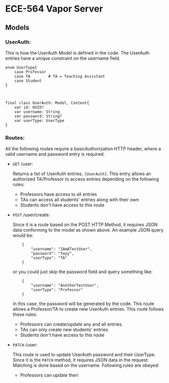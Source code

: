 # ECE-564 Vapor Server

## **Models**


### **UserAuth:**

This is how the UserAuth Model is defined in the code. The UserAuth entries have a unique constraint on the username field.
```
enum UserType{
    case Professor
    case TA        # TA = Teaching Assistant
    case Student
}



final class UserAuth: Model, Content{
    var id: UUID?
    var username: String
    var password: String?
    var userType: UserType
}

```
### Routes:

All the following routes require a basicAuthorization HTTP header, where a valid username and password entry is required. 

+ `GET` /user:

    Returns a list of UserAuth entries, `[UserAuth]`.
    This entry allows an authorized TA/Professor to access entries depending on the following rules:

    * Professors have access to all entries
    * TAs can access all students' entries along with their own
    * Students don't have access to this route

+ `POST` /user/create:

    Since it is a route based on the POST HTTP Method, it requires JSON data conforming to the model as shown above. An example JSON query would be: 
    ```
        {
            "username": "IAmATestUser",
            "password": "Yayy",
            "userType": "TA"
        }
    ```
    or you could just skip the password field and query something like:
    ```
        {
            "username": "AnotherTestUser",
            "userType": "Professor" 
        }
    ```
    In this case, the password will be generated by the code. 
    This route allows a Professor/TA to create new UserAuth entries. This route follows these rules: 
    * Professors can create/update any and all entries.
    * TAs can only create new students' entries.
    * Students don't have access to this route

+ `PATCH` /user:

    This route is used to update UserAuth password and their UserType. Since it is the `PATCH` method, it requires JSON data in the request. Matching is done based on the username. Following rules are obeyed: 
    * Professors can update theri